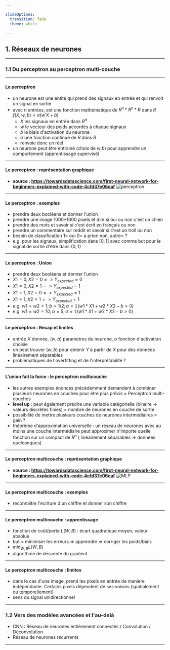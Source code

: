 ```yaml
---

slideOptions:
  transition: fade
  theme: white
  
---
```


## 1. Réseaux de neurones 

----

### 1.1 Du perceptron au perceptron multi-couche

----

#### Le perceptron

* un neurone est une entité qui prend des signaux en entrée et qui renvoit un signal en sortie
* avec n entrées, est une fonction mathématique de $R^n*R^n*R$ dans $R$  $f(X,w,b)= \sigma(w'X+b)$
    * $X$ les signaux en entrée dans $R^n$
    * $w$ le vecteur des poids accordés à chaque signaux
    * $b$ le biais d'activation du neurone
    * $\sigma$ une fonction continue de $R$ dans $R$
    * renvoie donc un réel
* un neurone peut être entrainé (choix de $w$,$b$) pour apprendre un comportement (apprentissage supervisé)

----

#### Le perceptron : représentation graphique


* **source : https://towardsdatascience.com/first-neural-network-for-beginners-explained-with-code-4cfd37e06eaf**
![perceptron](https://miro.medium.com/max/1302/1*UA30b0mJUPYoPvN8yJr2iQ.jpeg)

----
#### Le perceptron : exemples

* prendre deux booléens et donner l'union
* prendre une image 1000*1000 pixels et dire si oui ou non c'est un chien
* prendre des mots et savoir si c'est écrit en français ou non
* prendre un commentaire sur reddit et savoir si c'est un troll ou non
* besoin de classification 1= oui 0= a priori non, autre= ?
* e.g. pour les signaux, simplification dans $[0,1]$ avec comme but pour le signal de sortie d'être dans $\{0,1\}$

----
#### Le perceptron : Union

* prendre deux booléens et donner l'union
*  $X1=0, X2=0 => Y_{expected}=0$
*  $X1=0, X2=1 => Y_{expected}=1$
*  $X1=1, X2=0 => Y_{expected}=1$
*  $X1=1, X2=1 => Y_{expected}=1$
*  e.g. $w1=w2=1; b=1/2 ;\sigma=\mathbb{1}(w1*X1+w2*X2-b>0)$
*  e.g. $w1=w2=10; b=5 ;\sigma=\mathbb{1}(w1*X1+w2*X2-b>0)$

----
#### Le perceptron : Recap et limites

* entrée $X$ donnée, $(w , b)$ paramètres du neurone, $\sigma$ fonction d'activation choisie
* on peut trouver $(w,b)$ pour obtenir $Y$ à partir de $X$  pour des données linéairement séparables
* problématiques de l'overfitting et de l'interprétabilité ?

----

#### L'union fait la force : le perceptron multicouche

* les autres exemples énoncés précédemment demandent à combiner plusieurs neurones en couches pour être plus précis = Perceptron multi-couches
* **level up** : peut également prédire une variable catégorielle (binaire -> valeurs discrètes finies) =  nombre de neurones en couche de sortie
* possibilité de mettre plusieurs couches de neurones intermédiaires = gain ?
* théorème d'approximation universelle : un réseau de neurones avec au moins une couche intermédiaire peut approximer n'importe quelle fonction sur un compact de $R^n$ ( linéairement séparables => données quelconques)


----

#### Le perceptron multicouche : représentation graphique


* **source : https://towardsdatascience.com/first-neural-network-for-beginners-explained-with-code-4cfd37e06eaf**
![MLP](https://miro.medium.com/max/1000/1*v1ohAG82xmU6WGsG2hoE8g.png)


----

#### Le perceptron multicouche : exemples 

* reconnaître l'écriture d'un chiffre et donner son chiffre

----

#### Le perceptron multicouche : apprentissage

* fonction de coût/perte $L(W,B)$ : écart quadratique moyen, valeur absolue
* but = minimiser les erreurs => apprendre => corriger les poids/biais
* $min_{W,B} L(W,B)$ 
* algorithme de descente du gradient

----

#### Le perceptron multicouche : limites

* dans le cas d'une image, prend les pixels en entrée de manière indépendante. Certains pixels dépendent de ses voisins (spatialement ou temporellement)
* sens du signal unidirectionnel

----

### 1.2 Vers des modèles avancées et l'au-delà

* CNN : Réseau de neurones entièrement connectés / Convolution / Déconvolution
* Réseau de neurones récurrents

---